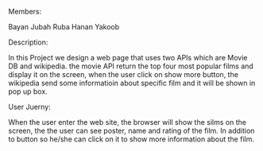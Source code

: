 Members:

Bayan Jubah
Ruba
Hanan
Yakoob

Description:

In this Project we design a web page that uses two APIs which are Movie DB and wikipedia. the movie API return the top four most popular films and display it on the screen, when the user click on show more button, the wikipedia send some informatioin about specific film and it will be shown in pop up box.

User Juerny:

When the user enter the web site, the browser will show the silms on the screen, the the user can see poster, name and rating of the film. In addition to button so he/she can click on it to show more information about the film.
